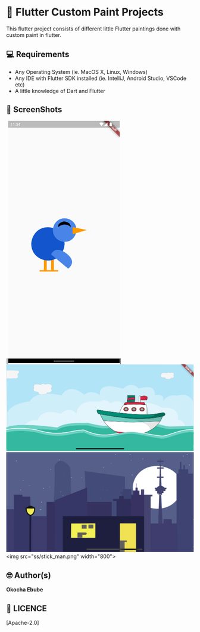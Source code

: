 # 🏡 Flutter Custom Paint Projects

This flutter project consists of different little Flutter paintings done with custom paint in flutter.

## 💻 Requirements
* Any Operating System (ie. MacOS X, Linux, Windows)
* Any IDE with Flutter SDK installed (ie. IntelliJ, Android Studio, VSCode etc)
* A little knowledge of Dart and Flutter



## 📸 ScreenShots
|<img src="ss/bird.png" width="300">|<img src="ss/ship_sea.png" width="800">
<img src="ss/night_city_stars.png" width="800">\<img src="ss/stick_man.png" width="800">


## 🤓 Author(s)
**Okocha Ebube**



## 🔖 LICENCE
[Apache-2.0]